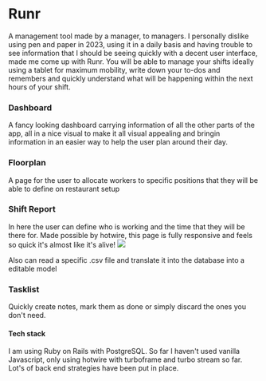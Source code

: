 <h1> Runr </h1>
A management tool made by a manager, to managers. I personally dislike using pen and paper in 2023, using it in a daily basis and having trouble to see information that I should be seeing quickly with a decent user interface, made me come up with Runr. You will be able to manage your shifts ideally using a tablet for maximum  mobility, write down your to-dos and remembers and quickly understand what will be happening within the next hours of your shift.
<h3>Dashboard</h3>
A fancy looking dashboard carrying information of all the other parts of the app, all in a nice visual to make it all visual appealing and bringin information in an easier way to help the user plan around their day.
<h3>Floorplan</h3>
A page for the user to allocate workers to specific positions that they will be able to define on restaurant setup
<h3>Shift Report</h3>
In here the user can define who is working and the time that they will be there for. Made possible by hotwire, this page is fully responsive and feels so quick it's almost like it's alive!
<img src="https://i.imgur.com/P5oR11s.png">

Also can read a specific .csv file and translate it into the database into a editable model

<h3>Tasklist</h3>
Quickly create notes, mark them as done or simply discard the ones you don't need.


<h4>Tech stack</h4>
I am using Ruby on Rails with PostgreSQL. So far I haven't used vanilla Javascript, only using hotwire with turboframe and turbo stream so far. Lot's of back end strategies have been put in place.
